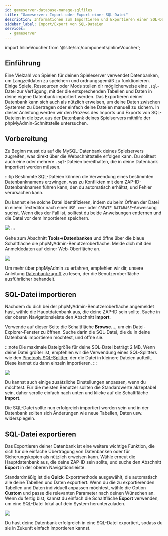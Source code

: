 ```yaml
---
id: gameserver-database-manage-sqlfiles
title: "Gameserver: Import oder Export einer SQL-Datei"
description: Informationen zum Importieren und Exportieren einer SQL-Datei in/aus der Datenbank für deinen Spielserver von ZAP-Hosting – ZAP-Hosting.com-Dokumentation
sidebar_label: Import/Export von SQL-Dateien
services:
  - gameserver
---
```


import InlineVoucher from '@site/src/components/InlineVoucher';

## Einführung

Eine Vielzahl von Spielen für deinen Spieleserver verwendet Datenbanken, um Langzeitdaten zu speichern und ordnungsgemäß zu funktionieren. Einige Spiele, Ressourcen oder Mods stellen dir möglicherweise eine `.sql`-Datei zur Verfügung, mit der die entsprechenden Tabellen und Daten in deine eigene Datenbank importiert werden. Das Exportieren deiner Datenbank kann sich auch als nützlich erweisen, um deine Daten zwischen Systemen zu übertragen oder einfach deine Dateien manuell zu sichern. In dieser Anleitung werden wir den Prozess des Imports und Exports von SQL-Dateien in die bzw. aus der Datenbank deines Spielservers mithilfe der phpMyAdmin-Schnittstelle untersuchen.

<InlineVoucher />

## Vorbereitung

Zu Beginn musst du auf die MySQL-Datenbank deines Spielservers zugreifen, was direkt über die Webschnittstelle erfolgen kann. Du solltest auch eine oder mehrere `.sql`-Dateien bereithalten, die in deine Datenbank importiert werden müssen.

:::tip
Bestimmte SQL-Dateien können die Verwendung eines bestimmten Datenbanknamens erzwingen, was zu Konflikten mit dem ZAP-ID-Datenbanknamen führen kann, den du automatisch erhältst, und Fehler verursachen kann.

Du kannst eine solche Datei identifizieren, indem du beim Öffnen der Datei in einem Texteditor nach einer `USE xxx`- oder `CREATE DATABASE`-Anweisung suchst. Wenn dies der Fall ist, solltest du beide Anweisungen entfernen und die Datei vor dem Importieren speichern.

![](https://screensaver01.zap-hosting.com/index.php/s/DRoDqGngrS7qbQW/preview)
:::

Gehe zum Abschnitt **Tools->Datenbanken** und öffne über die blaue Schaltfläche die phpMyAdmin-Benutzeroberfläche. Melde dich mit den Anmeldedaten auf deiner Web-Oberfläche an.

![](https://screensaver01.zap-hosting.com/index.php/s/8HgkfqBaw26XC5g/preview)

Um mehr über phpMyAdmin zu erfahren, empfehlen wir dir, unsere Anleitung [Datenbankzugriff](gameserver-databases-pma.md) zu lesen, der die Benutzeroberfläche ausführlicher behandelt.

## SQL-Datei importieren

Nachdem du dich bei der phpMyAdmin-Benutzeroberfläche angemeldet hast, wähle die Hauptdatenbank aus, die deine ZAP-ID sein sollte. Suche in der oberen Navigationsleiste den Abschnitt **Import**.

Verwende auf dieser Seite die Schaltfläche **Browse...**, um ein Datei-Explorer-Fenster zu öffnen. Suche darin die SQL-Datei, die du in deine Datenbank importieren möchtest, und öffne sie.

:::note
Die maximale Dateigröße für deine SQL-Datei beträgt 2 MB. Wenn deine Datei größer ist, empfehlen wir die Verwendung eines SQL-Splitters wie den [Pinetools SQL-Splitter](https://pinetools.com/split-files), der die Datei in kleinere Dateien aufteilt. Diese kannst du dann einzeln importieren.
:::

![](https://screensaver01.zap-hosting.com/index.php/s/TgZZBaSJJmXraZc/preview)

Du kannst auch einige zusätzliche Einstellungen anpassen, wenn du möchtest. Für die meisten Benutzer sollten die Standardwerte akzeptabel sein, daher scrolle einfach nach unten und klicke auf die Schaltfläche **Import**.

Die SQL-Datei sollte nun erfolgreich importiert worden sein und in der Datenbank sollten sich Änderungen wie neue Tabellen, Daten usw. widerspiegeln.

## SQL-Datei exportieren

Das Exportieren deiner Datenbank ist eine weitere wichtige Funktion, die sich für die einfache Übertragung von Datenbanken oder für Sicherungskopien als nützlich erweisen kann. Wähle erneut die Hauptdatenbank aus, die deine ZAP-ID sein sollte, und suche den Abschnitt **Export** in der oberen Navigationsleiste.

Standardmäßig ist die **Quick**-Exportmethode ausgewählt, die automatisch alle deine Tabellen und Daten exportiert. Wenn du die zu exportierenden Tabellen und Daten individuell anpassen möchtest, wähle die Option **Custom** und passe die relevanten Parameter nach deinen Wünschen an. Wenn du fertig bist, kannst du einfach die Schaltfläche **Export** verwenden, um eine SQL-Datei lokal auf dein System herunterzuladen.

![](https://screensaver01.zap-hosting.com/index.php/s/Qa2HakWpYGpfzfA/preview)

Du hast deine Datenbank erfolgreich in eine SQL-Datei exportiert, sodass du sie in Zukunft einfach importieren kannst.